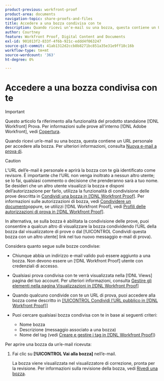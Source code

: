 ```yaml
---
product-previous: workfront-proof
product-area: documents
navigation-topic: share-proofs-and-files
title: Accedere a una bozza condivisa con te
description: Quando ricevi un’e-mail su una bozza, questa contiene un URL personale per accedere alla bozza. Per ulteriori informazioni, consulta Nuova e-mail di bozza.
author: Courtney
feature: Workfront Proof, Digital Content and Documents
exl-id: 901013f2-833f-4f6b-921c-eddd4f063247
source-git-commit: 41ab1312d2ccb8b8271bc851a35e31e9ff18c16b
workflow-type: tm+mt
source-wordcount: '363'
ht-degree: 0%

---
```


# Accedere a una bozza condivisa con te

>[!IMPORTANT]
>
>Questo articolo fa riferimento alla funzionalità del prodotto standalone [!DNL Workfront] Prova. Per informazioni sulle prove all&#39;interno [!DNL Adobe Workfront], vedi [Copertura](../../../review-and-approve-work/proofing/proofing.md).

Quando ricevi un’e-mail su una bozza, questa contiene un URL personale per accedere alla bozza. Per ulteriori informazioni, consulta [Nuova e-mail a prova di](../../../workfront-proof/wp-emailsntfctns/proof-notifications-and-reminders/new-proof-email.md).

>[!CAUTION]
>
>L’URL dell’e-mail è personale e aprirà la bozza con te già identificato come revisore. È importante che l’URL non venga inoltrato a nessun altro utente; se lo fai, qualsiasi commento o decisione che prenderanno sarà a tuo nome. Se desideri che un altro utente visualizzi la bozza e disponi dell’autorizzazione per farlo, utilizza la funzionalità di condivisione delle prove descritta in [Condividi una bozza in [!DNL Workfront Proof]](../../../workfront-proof/wp-work-proofsfiles/share-proofs-and-files/share-proof.md). Per informazioni sulle autorizzazioni di bozza, vedi [Condividere un documento](../../../workfront-basics/grant-and-request-access-to-objects/document-permissions.md)oppure, se utilizzi [!DNL Workfront Proof], vedi [Profili delle autorizzazioni di prova in [!DNL Workfront Proof]](../../../workfront-proof/wp-acct-admin/account-settings/proof-perm-profiles-in-wp.md).
>
>In alternativa, se sulla bozza è abilitata la condivisione delle prove, puoi consentire a qualcun altro di visualizzare la bozza condividendo l’URL della bozza dal visualizzatore di prove o dal [!UICONTROL Condividi questa bozza con un altro utente] link nel tuo nuovo messaggio e-mail di prova).

Considera quanto segue sulle bozze condivise:

* Chiunque abbia un indirizzo e-mail valido può essere aggiunto a una bozza. Non devono essere un [!DNL Workfront Proof] utente con credenziali di accesso.
* Qualsiasi prova condivisa con te verrà visualizzata nella [!DNL Views] pagina del tuo account. Per ulteriori informazioni, consulta [Gestire gli elementi nella pagina Visualizzazioni in [!DNL Workfront Proof]](../../../workfront-proof/wp-work-proofsfiles/manage-your-work/manage-items-on-views-page.md)
* Quando qualcuno condivide con te un URL di prova, puoi accedere alla bozza come descritto in [[!UICONTROL Condividi l’URL pubblico in [!DNL Workfront Proof]]](../../../workfront-proof/wp-work-proofsfiles/share-proofs-and-files/share-public-url.md)
* Puoi cercare qualsiasi bozza condivisa con te in base ai seguenti criteri:

   * Nome bozza
   * Descrizione (messaggio associato a una bozza)
   * Nome del tag (vedi [Creare e gestire i tag in [!DNL Workfront Proof]](../../../workfront-proof/wp-work-proofsfiles/organize-your-work/create-and-manage-tags.md))

Per aprire una bozza da un’e-mail ricevuta:

1. Fai clic su **[!UICONTROL Vai alla bozza]** nell’e-mail.

   La bozza viene visualizzata nel visualizzatore di correzione, pronta per la revisione. Per informazioni sulla revisione della bozza, vedi [Rivedi una bozza](../../../review-and-approve-work/proofing/reviewing-proofs-within-workfront/review-a-proof/review-a-proof.md).
